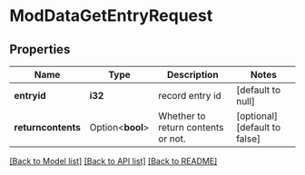 # ModDataGetEntryRequest

## Properties

Name | Type | Description | Notes
------------ | ------------- | ------------- | -------------
**entryid** | **i32** | record entry id | [default to null]
**returncontents** | Option<**bool**> | Whether to return contents or not. | [optional][default to false]

[[Back to Model list]](../README.md#documentation-for-models) [[Back to API list]](../README.md#documentation-for-api-endpoints) [[Back to README]](../README.md)



